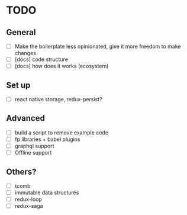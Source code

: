 # TODO

## General

- [ ] Make the boilerplate less opinionated, give it more freedom to make changes
- [ ] [docs] code structure
- [ ] [docs] how does it works (ecosystem)

## Set up

- [ ] react native storage, redux-persist?

## Advanced

- [ ] build a script to remove example code
- [ ] fp libraries + babel plugins
- [ ] graphql support
- [ ] Offline support

## Others?

- [ ] tcomb
- [ ] immutable data structures
- [ ] redux-loop
- [ ] redux-saga
